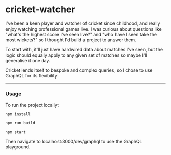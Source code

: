 # cricket-watcher

I've been a keen player and watcher of cricket since childhood, and really enjoy watching professional games live. I was curious about questions like "what's the highest score I've seen live?" and "who have I seen take the most wickets?" so I thought I'd build a project to answer them.

To start with, it'll just have hardwired data about matches I've seen, but the logic should equally apply to any given set of matches so maybe I'll generalise it one day.

Cricket lends itself to bespoke and complex queries, so I chose to use GraphQL for its flexibility.

---

### Usage ###

To run the project locally:

`
npm install
`

`
npm run build
`

`
npm start
`

Then navigate to localhost:3000/dev/graphql to use the GraphQL playground.